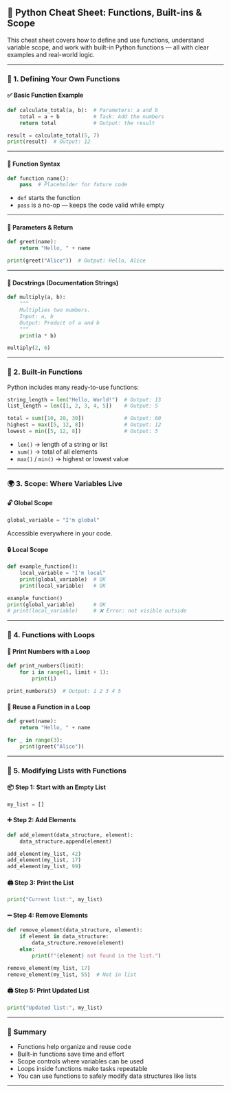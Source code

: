 ## 🧠 Python Cheat Sheet: Functions, Built-ins & Scope

This cheat sheet covers how to define and use functions, understand variable scope, and work with built-in Python functions — all with clear examples and real-world logic.

---

### 🔧 1. Defining Your Own Functions

#### ✅ Basic Function Example
```python
def calculate_total(a, b):  # Parameters: a and b
    total = a + b           # Task: Add the numbers
    return total            # Output: the result

result = calculate_total(5, 7)
print(result)  # Output: 12
```

---

#### 🧱 Function Syntax
```python
def function_name():
    pass  # Placeholder for future code
```
- `def` starts the function
- `pass` is a no-op — keeps the code valid while empty

---

#### 🧾 Parameters & Return
```python
def greet(name):
    return "Hello, " + name

print(greet("Alice"))  # Output: Hello, Alice
```

---

#### 📘 Docstrings (Documentation Strings)
```python
def multiply(a, b):
    """
    Multiplies two numbers.
    Input: a, b
    Output: Product of a and b
    """
    print(a * b)

multiply(2, 6)
```

---

### 🧠 2. Built-in Functions

Python includes many ready-to-use functions:

```python
string_length = len("Hello, World!")  # Output: 13
list_length = len([1, 2, 3, 4, 5])    # Output: 5

total = sum([10, 20, 30])             # Output: 60
highest = max([5, 12, 8])             # Output: 12
lowest = min([5, 12, 8])              # Output: 5
```

- `len()` → length of a string or list  
- `sum()` → total of all elements  
- `max()` / `min()` → highest or lowest value

---

### 🌍 3. Scope: Where Variables Live

#### 🔓 Global Scope
```python
global_variable = "I'm global"
```
Accessible everywhere in your code.

#### 🔒 Local Scope
```python
def example_function():
    local_variable = "I'm local"
    print(global_variable)  # OK
    print(local_variable)   # OK

example_function()
print(global_variable)      # OK
# print(local_variable)     # ❌ Error: not visible outside
```

---

### 🔁 4. Functions with Loops

#### 🔢 Print Numbers with a Loop
```python
def print_numbers(limit):
    for i in range(1, limit + 1):
        print(i)

print_numbers(5)  # Output: 1 2 3 4 5
```

#### 🔁 Reuse a Function in a Loop
```python
def greet(name):
    return "Hello, " + name

for _ in range(3):
    print(greet("Alice"))
```

---

### 🧺 5. Modifying Lists with Functions

#### 📦 Step 1: Start with an Empty List
```python
my_list = []
```

#### ➕ Step 2: Add Elements
```python
def add_element(data_structure, element):
    data_structure.append(element)

add_element(my_list, 42)
add_element(my_list, 17)
add_element(my_list, 99)
```

#### 🖨️ Step 3: Print the List
```python
print("Current list:", my_list)
```

#### ➖ Step 4: Remove Elements
```python
def remove_element(data_structure, element):
    if element in data_structure:
        data_structure.remove(element)
    else:
        print(f"{element} not found in the list.")

remove_element(my_list, 17)
remove_element(my_list, 55)  # Not in list
```

#### 🖨️ Step 5: Print Updated List
```python
print("Updated list:", my_list)
```

---

### 🧩 Summary

- Functions help organize and reuse code  
- Built-in functions save time and effort  
- Scope controls where variables can be used  
- Loops inside functions make tasks repeatable  
- You can use functions to safely modify data structures like lists

---
